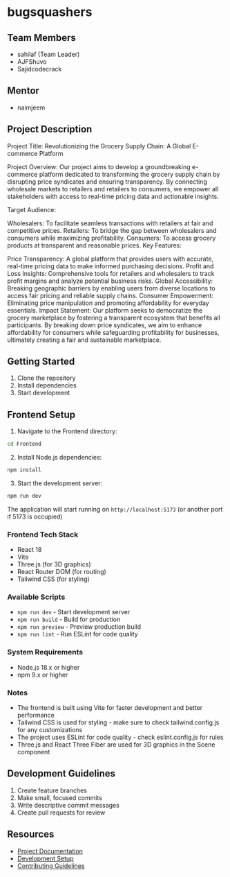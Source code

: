 # bugsquashers

## Team Members
- sahilaf (Team Leader)
- AJFShuvo
- Sajidcodecrack

## Mentor
- naimjeem

## Project Description
Project Title: Revolutionizing the Grocery Supply Chain: A Global E-commerce Platform

Project Overview:
Our project aims to develop a groundbreaking e-commerce platform dedicated to transforming the grocery supply chain by disrupting price syndicates and ensuring transparency. By connecting wholesale markets to retailers and retailers to consumers, we empower all stakeholders with access to real-time pricing data and actionable insights.

Target Audience:

Wholesalers: To facilitate seamless transactions with retailers at fair and competitive prices.
Retailers: To bridge the gap between wholesalers and consumers while maximizing profitability.
Consumers: To access grocery products at transparent and reasonable prices.
Key Features:

Price Transparency: A global platform that provides users with accurate, real-time pricing data to make informed purchasing decisions.
Profit and Loss Insights: Comprehensive tools for retailers and wholesalers to track profit margins and analyze potential business risks.
Global Accessibility: Breaking geographic barriers by enabling users from diverse locations to access fair pricing and reliable supply chains.
Consumer Empowerment: Eliminating price manipulation and promoting affordability for everyday essentials.
Impact Statement:
Our platform seeks to democratize the grocery marketplace by fostering a transparent ecosystem that benefits all participants. By breaking down price syndicates, we aim to enhance affordability for consumers while safeguarding profitability for businesses, ultimately creating a fair and sustainable marketplace.


## Getting Started
1. Clone the repository
2. Install dependencies
3. Start development

## Frontend Setup
1. Navigate to the Frontend directory:
```bash
cd Frontend
```

2. Install Node.js dependencies:
```bash
npm install
```

3. Start the development server:
```bash
npm run dev
```
The application will start running on `http://localhost:5173` (or another port if 5173 is occupied)

### Frontend Tech Stack
- React 18
- Vite
- Three.js (for 3D graphics)
- React Router DOM (for routing)
- Tailwind CSS (for styling)

### Available Scripts
- `npm run dev` - Start development server
- `npm run build` - Build for production
- `npm run preview` - Preview production build
- `npm run lint` - Run ESLint for code quality

### System Requirements
- Node.js 18.x or higher
- npm 9.x or higher

### Notes
- The frontend is built using Vite for faster development and better performance
- Tailwind CSS is used for styling - make sure to check tailwind.config.js for any customizations
- The project uses ESLint for code quality - check eslint.config.js for rules
- Three.js and React Three Fiber are used for 3D graphics in the Scene component

## Development Guidelines
1. Create feature branches
2. Make small, focused commits
3. Write descriptive commit messages
4. Create pull requests for review

## Resources
- [Project Documentation](docs/)
- [Development Setup](docs/setup.md)
- [Contributing Guidelines](CONTRIBUTING.md)
